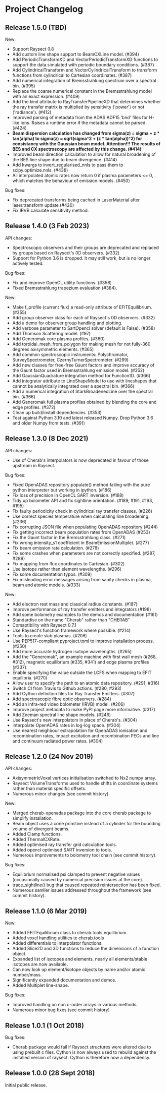 Project Changelog
=================

Release 1.5.0 (TBD)
-------------------

New:
* Support Raysect 0.8
* Add custom line shape support to BeamCXLine model. (#394)
* Add PeriodicTransformXD and VectorPeriodicTransformXD functions to support the data simulated with periodic boundary conditions. (#387)
* Add CylindricalTransform and VectorCylindricalTransform to transform functions from cylindrical to Cartesian coordinates. (#387)
* Add numerical integration of Bremsstrahlung spectrum over a spectral bin. (#395)
* Replace the coarse numerical constant in the Bremsstrahlung model with an exact expression. (#409)
* Add the kind attribute to RayTransferPipelineXD that determines whether the ray transfer matrix is multiplied by sensitivity ('power') or not ('radiance'). (#412)
* Improved parsing of metadata from the ADAS ADF15 'bnd' files for H-like ions. Raises a runtime error if the metadata cannot be parsed. (#424)
* **Beam dispersion calculation has changed from sigma(z) = sigma + z * tan(alpha) to sigma(z) = sqrt(sigma^2 + (z * tan(alpha))^2) for consistancy with the Gaussian beam model. Attention!!! The results of BES and CX spectroscopy are affected by this change. (#414)**
* Improved beam direction calculation to allow for natural broadening of the BES line shape due to beam divergence. (#414)
* Add kwargs to invert_regularised_nnls to pass them to scipy.optimize.nnls. (#438)
* All interpolated atomic rates now return 0 if plasma parameters <= 0, which matches the behaviour of emission models. (#450)

Bug fixes:
* Fix deprecated transforms being cached in LaserMaterial after laser.transform update (#420)
* Fix IRVB calculate sensitivity method.

Release 1.4.0 (3 Feb 2023)
-------------------

API changes:
* Spectroscopic observers and their groups are deprecated and replaced by groups based on Raysect's 0D observers. (#332)
* Support for Python 3.6 is dropped. It may still work, but is no longer actively tested.

Bug fixes:
* Fix and improve OpenCL utility functions. (#358)
* Fixed Bremsstrahlung trapezium evaluation (#384).

New:
* Make f_profile (current flux) a read-only attribute of EFITEquilibrium. (#355)
* Add group observer class for each of Raysect's 0D observers. (#332)
* Add a demo for observer group handling and plotting.
* Add verbose parameter to SartOpencl solver (default is False). (#358)
* Add Thomson Scattering model. (#97)
* Add Generomak core plasma profiles. (#360)
* Add toroidal_mesh_from_polygon for making mesh for not fully-360 degrees axisymmetric elements. (#365)
* Add common spectroscopic instruments: Polychromator, SurveySpectrometer, CzernyTurnerSpectrometer. (#299)
* Add new classes for free-free Gaunt factors and improve accuracy of the Gaunt factor used in Bremsstrahlung emission model. (#352)
* Add GaussianQuadrature integration method for Function1D. (#366)
* Add integrator attribute to LineShapeModel to use with lineshapes that cannot be analytically integrated over a spectral bin. (#366)
* Add a numerical integration of StarkBroadenedLine over the spectral bin. (#366)
* Add Generomak full plasma profiles obtained by blending the core and edge profiles. (#372)
* Clean up build/install dependencies. (#353)
* Test against Python 3.10 and latest released Numpy. Drop Python 3.6 and older Numpy from tests. (#391)


Release 1.3.0 (8 Dec 2021)
--------------------------

API changes:
* Use of Cherab's interpolators is now deprecated in favour of those upstream in Raysect.

Bug fixes:
* Fixed OpenADAS repository populate() method failing with the pure python interpreter but working in ipython. (#186)
* Fix loss of precision in OpenCL SART inversion. (#188)
* Tidy up bolometer API and fix sightline orientation. (#189, #191, #193, #195)
* Fix faulty periodicity check in cylindrical ray transfer classes. (#226)
* Use correct species temperature when calculating line broadening. (#236)
* Fix corrupting JSON file when populating OpenADAS repository (#244)
* Fix getting incorrect beam population rates from OpenADAS (#253)
* Fix the Gaunt factor in the Bremsstrahlung class. (#271)
* Fix wrong intensity_s1 coefficient in BeamEmissionMultiplet. (#277)
* Fix beam emission rate calculation. (#278)
* Fix some crashes when parameters are not correctly specified. (#287, #289)
* Fix mapping from flux coordinates to Cartesian. (#302)
* Use isotope rather than element wavelengths. (#296)
* Fix some documentation typos. (#309)
* Fix misleading error messages arising from sanity checks in plasma, beam and atomic models. (#333)


New:
* Add electron rest mass and classical radius constants. (#187)
* Improve performance of ray transfer emitters and integrators (#198)
* Add some bolometry examples to the demos and documentation (#161)
* Standardise on the name "Cherab" rather than "CHERAB"
* Comaptibility with Raysect 0.7.1
* Use Raysect's function framework where possible. (#214)
* Tools to create slab plasmas. (#208)
* Use PEP517-compliant pyproject.toml to improve installation process. (#250)
* Add more accurate hydrogen isotope wavelengths. (#265)
* Add the "Generomak", an example machine with first wall mesh (#268, #312), magnetic equilibrium (#335, #341) and edge plasma profiles (#337).
* Enable specifying the value outside the LCFS when mapping to EFIT equilibria. (#270)
* Allow user to specify the path to an atomic data repository. (#291, #316)
* Switch CI from Travis to Github actions. (#280, #293)
* Add Cython definition files for Ray Transfer Emitters. (#307)
* Add spectroscopic fibre optic observers. (#284)
* Add an infra-red video bolometer (IRVB) model. (#206)
* Improve project metadata to make PyPI page more informative. (#317)
* Add Zeeman spectral line shape models. (#246)
* Use Raysect's new interpolators in place of Cherab's. (#304)
* Interpolate OpenADAS rates in log-log space. (#304)
* Use nearest neighbour extrapolation for OpenADAS ionisation and recombination rates, impact excitation and recombination PECs and line and continuum radiated power rates. (#304)





Release 1.2.0 (24 Nov 2019)
---------------------------

API changes:
* AxisymmetricVoxel vertices initialisation switched to Nx2 numpy array.
* Raysect VolumeTransforms used to handle shifts in coordinate systems rather than material specific offsets.
* Numerous minor changes (see commit history).

New:
* Merged cherab-openadas package into the core cherab package to simplify installation.
* Beam object uses a cone primitive instead of a cylinder for the bounding volume of divergent beams. 
* Added Clamp functions.
* Added ThermalCXRate.
* Added optimised ray transfer grid calculation tools.
* Added opencl optimised SART inversion to tools.
* Numerous improvements to bolometry tool chain (see commit history).

Bug fixes:
* Equilibrium normalised psi clamped to prevent negative values (occasionally caused by numerical precision issues at the core).
* trace_sightline() bug that caused repeated reintersection has been fixed.
* Numerous samller issues addressed throughout the framework (see commit history).


Release 1.1.0 (6 Mar 2019)
--------------------------

New:
* Added EFITEquilibrium class to cherab.tools.equilibrium.
* Added voxel handling utilities to cherab.tools
* Added differentials to interpolator functions.
* Added Slice2D and 3D functions to reduce the dimensions of a function object.
* Expanded list of isotopes and elements, nearly all elements/stable isotopes are now available.
* Can now look up element/isotope objects by name and/or atomic number/mass.
* Significantly expanded documentation and demos.
* Added Multiplet line-shape.

Bug fixes:
* Improved handling on non c-order arrays in various methods.
* Numerous minor bug fixes (see commit history) 


Release 1.0.1 (1 Oct 2018)
--------------------------

Bug fixes:
* Cherab package would fail if Raysect structures were altered due to using prebuilt c files. Cython is now always used to rebuild against the installed version of raysect. Cython is therefore now a dependency.


Release 1.0.0 (28 Sept 2018)
----------------------------

Initial public release.
